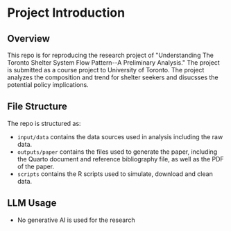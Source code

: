 # Project Introduction

## Overview

This repo is for reproducing the research project of "Understanding The Toronto Shelter System
Flow Pattern--A Preliminary Analysis." The project is submitted as a course project to University of Toronto. The project analyzes the composition and trend for shelter seekers and disucsses the potential policy implications. 

## File Structure

The repo is structured as:

-   `input/data` contains the data sources used in analysis including the raw data.
-   `outputs/paper` contains the files used to generate the paper, including the Quarto document and reference bibliography file, as well as the PDF of the paper. 
-   `scripts` contains the R scripts used to simulate, download and clean data.

## LLM Usage
- No generative AI is used for the research
